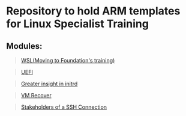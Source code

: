 # Repository to hold  ARM templates for Linux Specialist Training

## Modules:

> [WSL\(Moving to Foundation's training\)](https://github.com/mitchcr/ONEVM/tree/main/WSL)

> [UEFI](https://github.com/mitchr/ONEVM/tree/main/UEFI) 

> [Greater insight in initrd](https://github.com/mitchcr/ONEVM/tree/main/Initrd)

> [VM Recover](https://github.com/mitchcr/ONEVM/tree/main/VMRecover)

> [Stakeholders of a SSH Connection](https://github.com/mitchcr/ONEVM/tree/main/StakeholdersOfASSHConnection)
